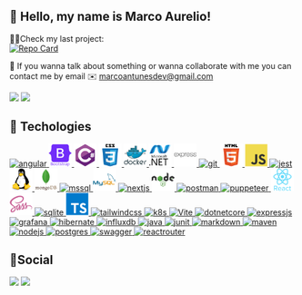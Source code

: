 ## 👋 Hello,  my name is Marco Aurelio!

👨‍💻Check my last project:
<br>
[![Repo Card](https://github-readme-stats.vercel.app/api/pin/?username=MarcoAntunes37&repo=taxi-app&show_icons=true&theme=dark)](https://github.com/MarcoAntunes37/taxi-app)

💭 If you wanna talk about something or wanna collaborate with me you can contact me by email ✉️ marcoantunesdev@gmail.com

<div>
    <img height="180em" src="https://github-readme-stats.vercel.app/api?username=MarcoAntunes37&theme=dark&show_icons=true" />
    <img height="180em" src="https://github-readme-stats-git-masterrstaa-rickstaa.vercel.app/api/top-langs/?username=MarcoAntunes37&theme=dark&layout=donut" />
</div>

## 🚀 Techologies
<div style="display: inline-block">
    <a href="https://angular.io" target="_blank" rel="noreferrer"> <img src="https://angular.io/assets/images/logos/angular/angular.svg" alt="angular" width="40" height="40"/> </a> <a href="https://getbootstrap.com" target="_blank" rel="noreferrer"> <img src="https://raw.githubusercontent.com/devicons/devicon/master/icons/bootstrap/bootstrap-plain-wordmark.svg" alt="bootstrap" width="40" height="40"/> </a> <a href="https://www.w3schools.com/cs/" target="_blank" rel="noreferrer"> <img src="https://raw.githubusercontent.com/devicons/devicon/master/icons/csharp/csharp-original.svg" alt="csharp" width="40" height="40"/> </a> <a href="https://www.w3schools.com/css/" target="_blank" rel="noreferrer"> <img src="https://raw.githubusercontent.com/devicons/devicon/master/icons/css3/css3-original-wordmark.svg" alt="css3" width="40" height="40"/> </a> <a href="https://www.docker.com/" target="_blank" rel="noreferrer"> <img src="https://raw.githubusercontent.com/devicons/devicon/master/icons/docker/docker-original-wordmark.svg" alt="docker" width="40" height="40"/> </a> <a href="https://dotnet.microsoft.com/" target="_blank" rel="noreferrer"> <img src="https://raw.githubusercontent.com/devicons/devicon/master/icons/dot-net/dot-net-original-wordmark.svg" alt="dotnet" width="40" height="40"/> </a> <a href="https://expressjs.com" target="_blank" rel="noreferrer"> <img src="https://raw.githubusercontent.com/devicons/devicon/master/icons/express/express-original-wordmark.svg" alt="express" width="40" height="40"/> </a> <a href="https://git-scm.com/" target="_blank" rel="noreferrer"> <img src="https://www.vectorlogo.zone/logos/git-scm/git-scm-icon.svg" alt="git" width="40" height="40"/> </a> <a href="https://www.w3.org/html/" target="_blank" rel="noreferrer"> <img src="https://raw.githubusercontent.com/devicons/devicon/master/icons/html5/html5-original-wordmark.svg" alt="html5" width="40" height="40"/> </a> <a href="https://developer.mozilla.org/en-US/docs/Web/JavaScript" target="_blank" rel="noreferrer"> <img src="https://raw.githubusercontent.com/devicons/devicon/master/icons/javascript/javascript-original.svg" alt="javascript" width="40" height="40"/> </a> <a href="https://jestjs.io" target="_blank" rel="noreferrer"> <img src="https://www.vectorlogo.zone/logos/jestjsio/jestjsio-icon.svg" alt="jest" width="40" height="40"/> </a> <a href="https://www.linux.org/" target="_blank" rel="noreferrer"> <img src="https://raw.githubusercontent.com/devicons/devicon/master/icons/linux/linux-original.svg" alt="linux" width="40" height="40"/> </a> <a href="https://www.mongodb.com/" target="_blank" rel="noreferrer"> <img src="https://raw.githubusercontent.com/devicons/devicon/master/icons/mongodb/mongodb-original-wordmark.svg" alt="mongodb" width="40" height="40"/> </a> <a href="https://www.microsoft.com/en-us/sql-server" target="_blank" rel="noreferrer"> <img src="https://www.svgrepo.com/show/303229/microsoft-sql-server-logo.svg" alt="mssql" width="40" height="40"/> </a> <a href="https://www.mysql.com/" target="_blank" rel="noreferrer"> <img src="https://raw.githubusercontent.com/devicons/devicon/master/icons/mysql/mysql-original-wordmark.svg" alt="mysql" width="40" height="40"/> </a> <a href="https://nextjs.org/" target="_blank" rel="noreferrer"> <img src="https://cdn.worldvectorlogo.com/logos/nextjs-2.svg" alt="nextjs" width="40" height="40"/> </a> <a href="https://nodejs.org" target="_blank" rel="noreferrer"> <img src="https://raw.githubusercontent.com/devicons/devicon/master/icons/nodejs/nodejs-original-wordmark.svg" alt="nodejs" width="40" height="40"/> </a> <a href="https://postman.com" target="_blank" rel="noreferrer"> <img src="https://www.vectorlogo.zone/logos/getpostman/getpostman-icon.svg" alt="postman" width="40" height="40"/> </a> <a href="https://github.com/puppeteer/puppeteer" target="_blank" rel="noreferrer"> <img src="https://www.vectorlogo.zone/logos/pptrdev/pptrdev-official.svg" alt="puppeteer" width="40" height="40"/> </a> <a href="https://reactjs.org/" target="_blank" rel="noreferrer"> <img src="https://raw.githubusercontent.com/devicons/devicon/master/icons/react/react-original-wordmark.svg" alt="react" width="40" height="40"/> </a> <a href="https://sass-lang.com" target="_blank" rel="noreferrer"> <img src="https://raw.githubusercontent.com/devicons/devicon/master/icons/sass/sass-original.svg" alt="sass" width="40" height="40"/> </a> <a href="https://www.sqlite.org/" target="_blank" rel="noreferrer"> <img src="https://www.vectorlogo.zone/logos/sqlite/sqlite-icon.svg" alt="sqlite" width="40" height="40"/> </a> <a href="https://www.typescriptlang.org/" target="_blank" rel="noreferrer"> <img src="https://raw.githubusercontent.com/devicons/devicon/master/icons/typescript/typescript-original.svg" alt="typescript" width="40" height="40"/> </a>
    <a href="https://tailwindcss.com/"> <img alt="tailwindcss" height="40" width="40" src="https://cdn.jsdelivr.net/gh/devicons/devicon@latest/icons/tailwindcss/tailwindcss-original.svg" /> </a>
    <a href="https://kubernetes.io/pt-br/"> <img alt="k8s" width="40" height="40" src="https://cdn.jsdelivr.net/gh/devicons/devicon@latest/icons/kubernetes/kubernetes-original.svg" /> </a>
    <a href="https://vite.dev/"> <img alt="Vite" height="40" width="40" src="https://cdn.jsdelivr.net/gh/devicons/devicon@latest/icons/vitejs/vitejs-original.svg" /> </a>
    <a href="https://dotnet.microsoft.com/pt-br/download"> <img alt="dotnetcore" height="40" width="40" src="https://cdn.jsdelivr.net/gh/devicons/devicon@latest/icons/dotnetcore/dotnetcore-original.svg" /> </a>
    <a href="https://expressjs.com/pt-br/"> <img alt="expressjs" width="40" height="40" src="https://cdn.jsdelivr.net/gh/devicons/devicon@latest/icons/express/express-original.svg" /> </a>
    <a href="https://grafana.com/"> <img alt="grafana" width="40" height="40" src="https://cdn.jsdelivr.net/gh/devicons/devicon@latest/icons/grafana/grafana-original.svg" /> </a>
    <a href="https://hibernate.org/"> <img alt="hibernate" width="40" height="40" src="https://cdn.jsdelivr.net/gh/devicons/devicon@latest/icons/hibernate/hibernate-original.svg" /> </a>
    <a href="https://www.influxdata.com/"> <img alt="influxdb" width="40" height="40" src="https://cdn.jsdelivr.net/gh/devicons/devicon@latest/icons/influxdb/influxdb-original.svg" /> </a>
    <a href="https://www.java.com/pt-BR/"> <img alt="java" width="40" height="40" src="https://cdn.jsdelivr.net/gh/devicons/devicon@latest/icons/java/java-original.svg" /> </a>
    <a href="https://junit.org/junit5/"> <img alt="junit" width="40" height="40" src="https://cdn.jsdelivr.net/gh/devicons/devicon@latest/icons/junit/junit-original.svg" /> </a>
    <a href="https://www.markdownguide.org/"> <img alt="markdown" width="40" height="40" src="https://cdn.jsdelivr.net/gh/devicons/devicon@latest/icons/markdown/markdown-original.svg" /> </a>
    <a href="https://maven.apache.org"> <img alt="maven" width="40" height="40" src="https://cdn.jsdelivr.net/gh/devicons/devicon@latest/icons/maven/maven-original.svg" /> </a>
    <a href=""> <img alt="nodejs" width="40" heigth="40" src="https://cdn.jsdelivr.net/gh/devicons/devicon@latest/icons/nodejs/nodejs-original.svg" /> </a>
    <a href=""> <img alt="postgres" width="40" height="40" src="https://cdn.jsdelivr.net/gh/devicons/devicon@latest/icons/postgresql/postgresql-original.svg" /> </a>
    <a href=""> <img alt="swagger" width="40" height="40" src="https://cdn.jsdelivr.net/gh/devicons/devicon@latest/icons/swagger/swagger-original.svg" /> </a>
    <a href=""> <img alt="reactrouter" width="40" height="40" src="https://cdn.jsdelivr.net/gh/devicons/devicon@latest/icons/reactrouter/reactrouter-original.svg" /> </a>
</div>

## 🤝Social
<div style="display: inline-block">
    <a href="https://www.linkedin.com/in/marco-aurelio-antunes-junior-0b11526a/" target="_blank"><img src="https://img.shields.io/badge/LinkedIn-0077B5?style=for-the-badge&logo=linkedin&logoColor=white"/></a>
    <a href="https://www.instagram.com/marcoantunes9" target="_blank"><img src="https://img.shields.io/badge/Instagram-E4405F?style=for-the-badge&logo=instagram&logoColor=white"></a>
</div>
